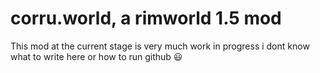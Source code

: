 # corru.world, a rimworld 1.5 mod

This mod at the current stage is very much work in progress
i dont know what to write here or how to run github :smiley: